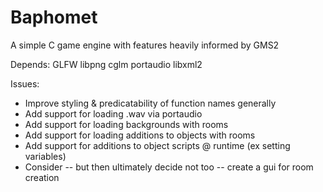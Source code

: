 # Baphomet
A simple C game engine with features heavily informed by GMS2

Depends:
GLFW
libpng
cglm
portaudio
libxml2

Issues:
* Improve styling & predicatability of function names generally 
* Add support for loading .wav via portaudio
* Add support for loading backgrounds with rooms
* Add support for loading additions to objects with rooms
* Add support for additions to object scripts @ runtime (ex setting variables)
* Consider -- but then ultimately decide not too -- create a gui for room creation
